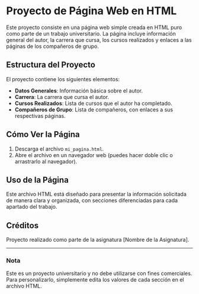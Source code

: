 # Proyecto de Página Web en HTML

Este proyecto consiste en una página web simple creada en HTML puro como parte de un trabajo universitario. La página incluye información general del autor, la carrera que cursa, los cursos realizados y enlaces a las páginas de los compañeros de grupo.

## Estructura del Proyecto

El proyecto contiene los siguientes elementos:
- **Datos Generales**: Información básica sobre el autor.
- **Carrera**: La carrera que cursa el autor.
- **Cursos Realizados**: Lista de cursos que el autor ha completado.
- **Compañeros de Grupo**: Lista de compañeros, con enlaces a sus respectivas páginas.

## Cómo Ver la Página

1. Descarga el archivo `mi_pagina.html`.
2. Abre el archivo en un navegador web (puedes hacer doble clic o arrastrarlo al navegador).

## Uso de la Página

Este archivo HTML está diseñado para presentar la información solicitada de manera clara y organizada, con secciones diferenciadas para cada apartado del trabajo.

## Créditos

Proyecto realizado como parte de la asignatura [Nombre de la Asignatura].

---

### Nota

Este es un proyecto universitario y no debe utilizarse con fines comerciales. Para personalizarlo, simplemente edita los valores de cada sección en el archivo HTML.